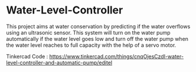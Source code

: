 # Water-Level-Controller

This project aims at water conservation by predicting if the water overflows using an ultrasonic sensor. 
This system will turn on the water pump automatically if the water level goes low and turn off the water 
pump when the water level reaches to full capacity with the help of a servo motor.

Tinkercad Code : https://www.tinkercad.com/things/cnqOjesCzdI-water-level-controller-and-automatic-pump/editel
